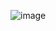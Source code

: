 ![image](https://github.com/marellak36/MyNotes/assets/51858406/68ba28fa-5ce5-48b0-b8c6-3f5e1aeb63f0)
